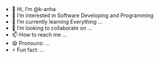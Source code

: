 - 👋 Hi, I’m @k-anha
- 👀 I’m interested in Software Developing and Programming
- 🌱 I’m currently learning Everything ...
- 💞️ I’m looking to collaborate on ...
- 📫 How to reach me ...
- 😄 Pronouns: ...
- ⚡ Fun fact: ...

<!---
k-anha/k-anha is a ✨ special ✨ repository because its `README.md` (this file) appears on your GitHub profile.
You can click the Preview link to take a look at your changes.
--->
